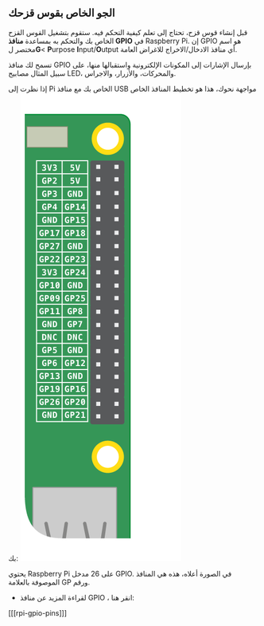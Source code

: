 ## الجو الخاص بقوس قزحك

قبل إنشاء قوس قزح، تحتاج إلى تعلم كيفية التحكم فيه. ستقوم بتشغيل القوس القزح الخاص بك والتحكم به بمساعدة **منافذ GPIO** في Raspberry Pi. إن GPIO هو اسم مختصر ل**G**< **P**urpose **I**nput/**O**utput أي منافذ الادخال/الاخراج للاغراض العامة.

تسمح لك منافذ GPIO بإرسال الإشارات إلى المكونات الإلكترونية واستقبالها منها، على سبيل المثال مصابيح LED، والمحركات، والأزرار، والاجراس.

إذا نظرت إلى Pi الخاص بك مع منافذ USB مواجهة نحوك، هذا هو تخطيط المنافذ الخاص بك: ![مخطط GPIO](images/gpio-upright.png)

يحتوي Raspberry Pi على 26 مدخل GPIO. في الصورة أعلاه، هذه هي المنافذ الموصوفة بالعلامة GP ورقم.

+ لقراءة المزيد عن منافذ GPIO ، انقر هنا:

[[[rpi-gpio-pins]]]